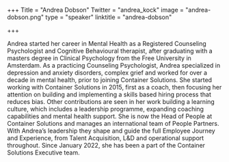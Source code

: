 +++
Title = "Andrea Dobson"
Twitter = "andrea_kock"
image = "andrea-dobson.png"
type = "speaker"
linktitle = "andrea-dobson"

+++

Andrea started her career in Mental Health as a Registered Counseling Psychologist and Cognitive Behavioural therapist, after graduating with a masters degree in Clinical Psychology from the Free University in Amsterdam.
As a practicing Counseling Psychologist, Andrea specialized in depression and anxiety disorders, complex grief and worked for over a decade in mental health, prior to joining Container Solutions.
She started working with Container Solutions in 2015, first as a coach, then focusing her attention on building and implementing a skills based hiring process that reduces bias. Other contributions are seen in her work building a learning culture, which includes a leadership programme, expanding coaching capabilities and mental health support.
She is now the Head of People at Container Solutions and manages an international team of People Partners.  With Andrea’s leadership they shape and guide the full Employee Journey and Experience, from Talent Acquisition, L&D and operational support throughout. Since January 2022, she has been a part of the  Container Solutions Executive team.
